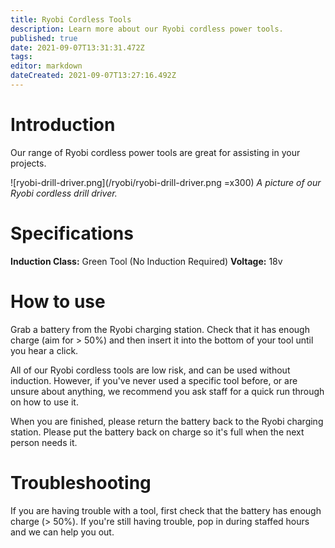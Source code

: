 ```yaml
---
title: Ryobi Cordless Tools
description: Learn more about our Ryobi cordless power tools.
published: true
date: 2021-09-07T13:31:31.472Z
tags: 
editor: markdown
dateCreated: 2021-09-07T13:27:16.492Z
---
```


# Introduction
Our range of Ryobi cordless power tools are great for assisting in your projects.

![ryobi-drill-driver.png](/ryobi/ryobi-drill-driver.png =x300)
*A picture of our Ryobi cordless drill driver.*

# Specifications
**Induction Class:** Green Tool (No Induction Required)
**Voltage:** 18v

# How to use
Grab a battery from the Ryobi charging station. Check that it has enough charge (aim for > 50%) and then insert it into the bottom of your tool until you hear a click.

All of our Ryobi cordless tools are low risk, and can be used without induction. However, if you've never used a specific tool before, or are unsure about anything, we recommend you ask staff for a quick run through on how to use it.

When you are finished, please return the battery back to the Ryobi charging station. Please put the battery back on charge so it's full when the next person needs it.

# Troubleshooting
If you are having trouble with a tool, first check that the battery has enough charge (> 50%). If you're still having trouble, pop in during staffed hours and we can help you out.

